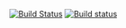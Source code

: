 [![Build Status](https://travis-ci.org/DeXtroyer14/id_engine.svg?branch=master)](https://travis-ci.org/DeXtroyer14/id_engine)
[![Build status](https://ci.appveyor.com/api/projects/status/1tq7hjxqplpuhk5m?svg=true)](https://ci.appveyor.com/project/DeXtroyer14/id-engine)
